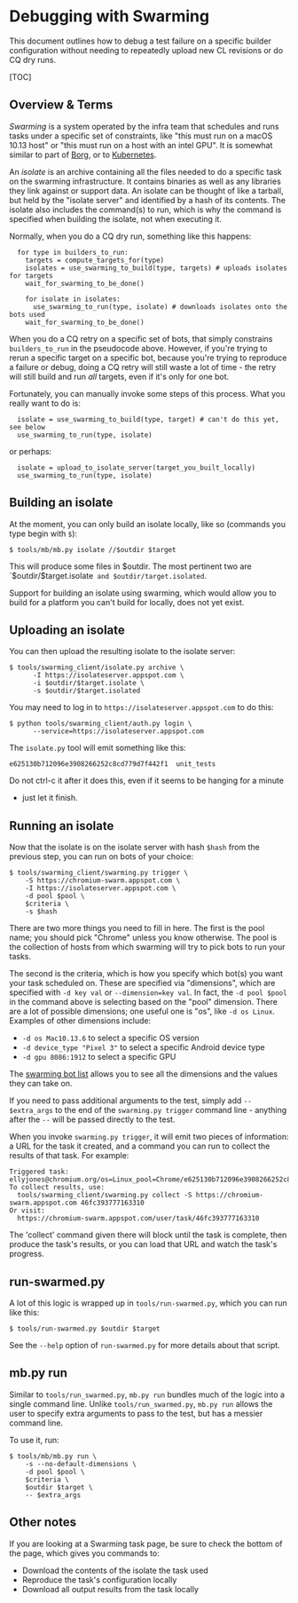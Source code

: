 # Debugging with Swarming

This document outlines how to debug a test failure on a specific builder
configuration without needing to repeatedly upload new CL revisions or do CQ dry
runs.

[TOC]

## Overview & Terms

*Swarming* is a system operated by the infra team that schedules and runs tasks
under a specific set of constraints, like "this must run on a macOS 10.13 host"
or "this must run on a host with an intel GPU". It is somewhat similar to part
of [Borg], or to [Kubernetes].

An *isolate* is an archive containing all the files needed to do a specific task
on the swarming infrastructure. It contains binaries as well as any libraries
they link against or support data. An isolate can be thought of like a tarball,
but held by the "isolate server" and identified by a hash of its contents. The
isolate also includes the command(s) to run, which is why the command is
specified when building the isolate, not when executing it.

Normally, when you do a CQ dry run, something like this happens:

```
  for type in builders_to_run:
    targets = compute_targets_for(type)
    isolates = use_swarming_to_build(type, targets) # uploads isolates for targets
    wait_for_swarming_to_be_done()

    for isolate in isolates:
      use_swarming_to_run(type, isolate) # downloads isolates onto the bots used
    wait_for_swarming_to_be_done()
```

When you do a CQ retry on a specific set of bots, that simply constrains
`builders_to_run` in the pseudocode above. However, if you're trying to rerun a
specific target on a specific bot, because you're trying to reproduce a failure
or debug, doing a CQ retry will still waste a lot of time - the retry will still
build and run *all* targets, even if it's only for one bot.

Fortunately, you can manually invoke some steps of this process. What you really
want to do is:

```
  isolate = use_swarming_to_build(type, target) # can't do this yet, see below
  use_swarming_to_run(type, isolate)
```

or perhaps:

```
  isolate = upload_to_isolate_server(target_you_built_locally)
  use_swarming_to_run(type, isolate)
```

## Building an isolate

At the moment, you can only build an isolate locally, like so (commands you type
begin with `$`):

```
$ tools/mb/mb.py isolate //$outdir $target
```

This will produce some files in $outdir. The most pertinent two are
`$outdir/$target.isolate` and $outdir/target.isolated`.

Support for building an isolate using swarming, which would allow you to build
for a platform you can't build for locally, does not yet exist.

## Uploading an isolate

You can then upload the resulting isolate to the isolate server:

```
$ tools/swarming_client/isolate.py archive \
      -I https://isolateserver.appspot.com \
      -i $outdir/$target.isolate \
      -s $outdir/$target.isolated
```

You may need to log in to `https://isolateserver.appspot.com` to do this:

```
$ python tools/swarming_client/auth.py login \
      --service=https://isolateserver.appspot.com
```

The `isolate.py` tool will emit something like this:

```
e625130b712096e3908266252c8cd779d7f442f1  unit_tests
```

Do not ctrl-c it after it does this, even if it seems to be hanging for a minute
- just let it finish.

## Running an isolate

Now that the isolate is on the isolate server with hash `$hash` from the
previous step, you can run on bots of your choice:

```
$ tools/swarming_client/swarming.py trigger \
    -S https://chromium-swarm.appspot.com \
    -I https://isolateserver.appspot.com \
    -d pool $pool \
    $criteria \
    -s $hash
```

There are two more things you need to fill in here. The first is the pool name;
you should pick "Chrome" unless you know otherwise. The pool is the collection
of hosts from which swarming will try to pick bots to run your tasks.

The second is the criteria, which is how you specify which bot(s) you want your
task scheduled on. These are specified via "dimensions", which are specified
with `-d key val` or `--dimension=key val`. In fact, the `-d pool $pool` in the
command above is selecting based on the "pool" dimension. There are a lot of
possible dimensions; one useful one is "os", like `-d os Linux`. Examples of
other dimensions include:

* `-d os Mac10.13.6` to select a specific OS version
* `-d device_type "Pixel 3"` to select a specific Android device type
* `-d gpu 8086:1912` to select a specific GPU

The [swarming bot list] allows you to see all the dimensions and the values they
can take on.

If you need to pass additional arguments to the test, simply add
`-- $extra_args` to the end of the `swarming.py trigger` command line - anything
after the `--` will be passed directly to the test.

When you invoke `swarming.py trigger`, it will emit two pieces of information: a
URL for the task it created, and a command you can run to collect the results of
that task. For example:

```
Triggered task: ellyjones@chromium.org/os=Linux_pool=Chrome/e625130b712096e3908266252c8cd779d7f442f1
To collect results, use:
  tools/swarming_client/swarming.py collect -S https://chromium-swarm.appspot.com 46fc393777163310
Or visit:
  https://chromium-swarm.appspot.com/user/task/46fc393777163310
```

The 'collect' command given there will block until the task is complete, then
produce the task's results, or you can load that URL and watch the task's
progress.

## run-swarmed.py

A lot of this logic is wrapped up in `tools/run-swarmed.py`, which you can run
like this:

```
$ tools/run-swarmed.py $outdir $target
```

See the `--help` option of `run-swarmed.py` for more details about that script.

## mb.py run

Similar to `tools/run_swarmed.py`, `mb.py run` bundles much of the logic into a
single command line. Unlike `tools/run_swarmed.py`, `mb.py run` allows the user
to specify extra arguments to pass to the test, but has a messier command line.

To use it, run:
```
$ tools/mb/mb.py run \
    -s --no-default-dimensions \
    -d pool $pool \
    $criteria \
    $outdir $target \
    -- $extra_args
```

## Other notes

If you are looking at a Swarming task page, be sure to check the bottom of the
page, which gives you commands to:

* Download the contents of the isolate the task used
* Reproduce the task's configuration locally
* Download all output results from the task locally

[borg]: https://ai.google/research/pubs/pub43438
[kubernetes]: https://kubernetes.io/
[swarming bot list]: https://chromium-swarm.appspot.com/botlist

